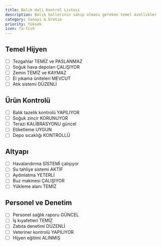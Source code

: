 ```yaml
---
title: Balık Hali Kontrol Listesi
description: Balık hallerinin sahip olması gereken temel özellikler
category: Sanayi & Üretim
priority: Yüksek
icon: fa-fish
---
```


## Temel Hijyen

- [ ] Tezgahlar TEMİZ ve PASLANMAZ
- [ ] Soğuk hava depoları ÇALIŞIYOR
- [ ] Zemin TEMİZ ve KAYMAZ
- [ ] El yıkama üniteleri MEVCUT
- [ ] Atık sistemi DÜZENLİ

## Ürün Kontrolü

- [ ] Balık tazelik kontrolü YAPILIYOR
- [ ] Soğuk zincir KORUNUYOR
- [ ] Terazi KALİBRASYONU güncel
- [ ] Etiketleme UYGUN
- [ ] Depo sıcaklığı KONTROLLÜ

## Altyapı

- [ ] Havalandırma SİSTEMİ çalışıyor
- [ ] Su tahliye sistemi AKTİF
- [ ] Aydınlatma YETERLİ
- [ ] Buz makinesi ÇALIŞIYOR
- [ ] Yükleme alanı TEMİZ

## Personel ve Denetim

- [ ] Personel sağlık raporu GÜNCEL
- [ ] İş kıyafetleri TEMİZ
- [ ] Zabıta denetimi DÜZENLİ
- [ ] Veteriner kontrolü YAPILIYOR
- [ ] Hijyen eğitimi ALINMIŞ
